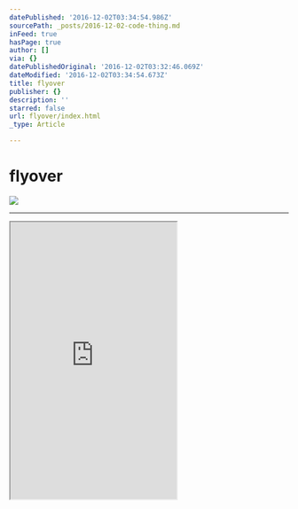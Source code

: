 ```yaml
---
datePublished: '2016-12-02T03:34:54.986Z'
sourcePath: _posts/2016-12-02-code-thing.md
inFeed: true
hasPage: true
author: []
via: {}
datePublishedOriginal: '2016-12-02T03:32:46.069Z'
dateModified: '2016-12-02T03:34:54.673Z'
title: flyover
publisher: {}
description: ''
starred: false
url: flyover/index.html
_type: Article

---
```

# flyover
![](https://the-grid-user-content.s3-us-west-2.amazonaws.com/e1a15397-43e2-4d10-bb9a-ed2d4b220322.png)

---

<iframe src="https://the-grid.github.io/ed-userhtml/?g=eJxFjEEOAiEMRa_SsLc16sowmLicrSdgKgaIwITWjafXSDJu_3_vWQ_89CKTybKkugtlCXcDsYfHZKLqeib6PcitUH3F9m40IDff4JoqtAobYck7K9zTqiCdt4So18T4L2UZFSzfIcvliKc9HoyzNGz3Aeo2NFI" height="500" style=""></iframe>
